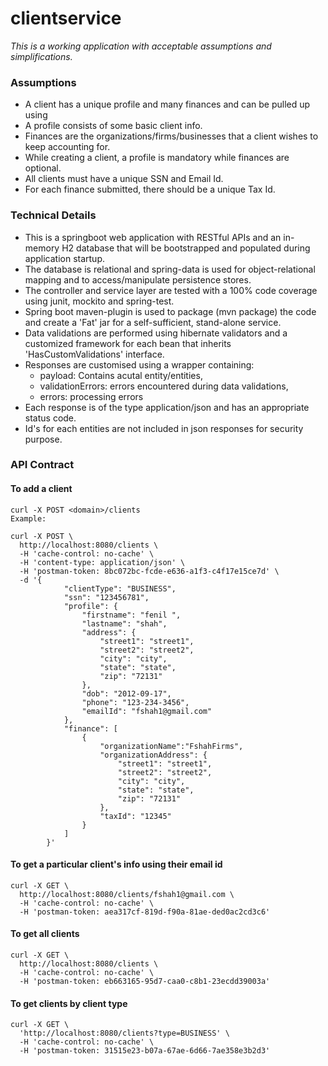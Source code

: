 clientservice
=


*This is a working application with acceptable assumptions and simplifications.*

### Assumptions
* A client has a unique profile and many finances and can be pulled up using 
* A profile consists of some basic client info.
* Finances are the organizations/firms/businesses that a client wishes to keep accounting for.
* While creating a client, a profile is mandatory while finances are optional.
* All clients must have a unique SSN and Email Id.
* For each finance submitted, there should be a unique Tax Id.

### Technical Details
* This is a springboot web application with RESTful APIs and an in-memory H2 database that will be bootstrapped and populated during application startup.
* The database is relational and spring-data is used for object-relational mapping and to access/manipulate persistence stores.
* The controller and service layer are tested with a 100% code coverage using junit, mockito and spring-test.
* Spring boot maven-plugin is used to package (mvn package) the code and create a 'Fat' jar for a self-sufficient, stand-alone service.
* Data validations are performed using hibernate validators and a customized framework for each bean that inherits 'HasCustomValidations' interface.
* Responses are customised using a wrapper containing:
    * payload: Contains acutal entity/entities,
    * validationErrors: errors encountered during data validations,
    * errors: processing errors
* Each response is of the type application/json and has an appropriate status code.
* Id's for each entities are not included in json responses for security purpose. 

### API Contract
#### To add a client
```
curl -X POST <domain>/clients
Example:

curl -X POST \
  http://localhost:8080/clients \
  -H 'cache-control: no-cache' \
  -H 'content-type: application/json' \
  -H 'postman-token: 8bc072bc-fcde-e636-a1f3-c4f17e15ce7d' \
  -d '{
            "clientType": "BUSINESS",
            "ssn": "123456781",
            "profile": {
                "firstname": "fenil ",
                "lastname": "shah",
                "address": {
                    "street1": "street1",
                    "street2": "street2",
                    "city": "city",
                    "state": "state",
                    "zip": "72131"
                },
                "dob": "2012-09-17",
                "phone": "123-234-3456",
                "emailId": "fshah1@gmail.com"
            },
            "finance": [
                {
                    "organizationName":"FshahFirms",
                    "organizationAddress": {
                        "street1": "street1",
                        "street2": "street2",
                        "city": "city",
                        "state": "state",
                        "zip": "72131"
                    },
                    "taxId": "12345"
                }
            ]
        }'
 ```
#### To get a particular client's info using their email id
```
curl -X GET \
  http://localhost:8080/clients/fshah1@gmail.com \
  -H 'cache-control: no-cache' \
  -H 'postman-token: aea317cf-819d-f90a-81ae-ded0ac2cd3c6'
```
#### To get all clients
```
curl -X GET \
  http://localhost:8080/clients \
  -H 'cache-control: no-cache' \
  -H 'postman-token: eb663165-95d7-caa0-c8b1-23ecdd39003a'
```
#### To get clients by client type
```
curl -X GET \
  'http://localhost:8080/clients?type=BUSINESS' \
  -H 'cache-control: no-cache' \
  -H 'postman-token: 31515e23-b07a-67ae-6d66-7ae358e3b2d3'
```
